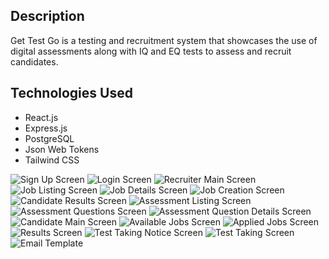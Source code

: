 ## Description
Get Test Go is a testing and recruitment system that showcases the use of digital assessments along with IQ and EQ tests to assess and recruit candidates.

## Technologies Used
- React.js
- Express.js
- PostgreSQL
- Json Web Tokens
- Tailwind CSS

![Sign Up Screen](https://github.com/AR-LABS-CPP/Get-Test-Go/assets/70814565/54f58ae6-e04b-49ca-86d9-1347daed2d3e)
![Login Screen](https://github.com/AR-LABS-CPP/Get-Test-Go/assets/70814565/4572d7b1-0519-46c7-9e1d-70821688d7f3)
![Recruiter Main Screen](https://github.com/AR-LABS-CPP/Get-Test-Go/assets/70814565/3c4b6adc-67c4-4eb2-8786-29ba3b6201d2)
![Job Listing Screen](https://github.com/AR-LABS-CPP/Get-Test-Go/assets/70814565/a6ee21e9-f02b-448d-9724-d0bb98d121c1)
![Job Details Screen](https://github.com/AR-LABS-CPP/Get-Test-Go/assets/70814565/1617eb6d-f681-4ea8-9ad8-1122fa74d318)
![Job Creation Screen](https://github.com/AR-LABS-CPP/Get-Test-Go/assets/70814565/b9e9cb63-e0f4-4354-957e-d33bf342bd2b)
![Candidate Results Screen](https://github.com/AR-LABS-CPP/Get-Test-Go/assets/70814565/d35be92a-97e0-4193-9ec3-7c80f1c1f0e3)
![Assessment Listing Screen](https://github.com/AR-LABS-CPP/Get-Test-Go/assets/70814565/75058965-e7d6-48ed-a307-f1023748cb45)
![Assessment Questions Screen](https://github.com/AR-LABS-CPP/Get-Test-Go/assets/70814565/823d6321-19a2-4a90-8550-f2793ab7fe1d)
![Assessment Question Details Screen](https://github.com/AR-LABS-CPP/Get-Test-Go/assets/70814565/00800ae8-1a38-42cd-b3ae-5c1e3bea9718)
![Candidate Main Screen](https://github.com/AR-LABS-CPP/Get-Test-Go/assets/70814565/10099c40-d870-4ba5-b487-4bea4ca0e709)
![Available Jobs Screen](https://github.com/AR-LABS-CPP/Get-Test-Go/assets/70814565/0cccecf6-4f2f-4b04-97dd-390b0fe5ac86)
![Applied Jobs Screen](https://github.com/AR-LABS-CPP/Get-Test-Go/assets/70814565/4dc45491-f36b-4fa2-87a7-36320823e354)
![Results Screen](https://github.com/AR-LABS-CPP/Get-Test-Go/assets/70814565/ee78b446-f3dc-4e85-a19b-d6402e2d5808)
![Test Taking Notice Screen](https://github.com/AR-LABS-CPP/Get-Test-Go/assets/70814565/ccae7b75-e872-4766-a095-88685ab270c0)
![Test Taking Screen](https://github.com/AR-LABS-CPP/Get-Test-Go/assets/70814565/083ff421-1e71-4eb8-893a-8a405d043b62)
![Email Template](https://github.com/AR-LABS-CPP/Get-Test-Go/assets/70814565/8a70e889-c5af-4fb1-90b5-a2498f4e6189)

